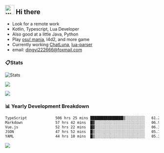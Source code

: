 ## <img alt="wave" src="https://raw.githubusercontent.com/MartinHeinz/MartinHeinz/master/wave.gif" width="30px"> Hi there

- Look for a remote work
- Kotlin, Typescript, Lua Developer
- Also good at a little Java, Python
- Play [osu! mania](https://osu.ppy.sh/users/29808669), l4d2, and more game
- Currently working [ChatLuna](https://github.com/ChatLunaLab), [lua-parser](https://github.com/dingyi222666/lua-parser)
- email: [dingyi222666@foxmail.com](mailto:dingyi222666@foxmail.com)

### 📋Stats

![Stats](https://github-readme-stats.vercel.app/api?username=dingyi222666&show_icons=true&icon_color=47A69E&title_color=47A69E&count_private=true)    

![](https://api.githubtrends.io/user/svg/dingyi222666/langs?time_range=one_year&include_private=True&loc_metric=changed&theme=classic)

![](http://github-profile-summary-cards.vercel.app/api/cards/productive-time?username=dingyi222666&theme=nord_dark&utcOffset=8)

### 📊 Yearly Development Breakdown

<!--START_SECTION:waka-->

```txt
TypeScript             506 hrs 25 mins ███████████████▒░░░░░░░░░   61.25 %
Markdown               57 hrs 42 mins  █▓░░░░░░░░░░░░░░░░░░░░░░░   06.98 %
Vue.js                 52 hrs 22 mins  █▓░░░░░░░░░░░░░░░░░░░░░░░   06.33 %
JSON                   47 hrs 52 mins  █▒░░░░░░░░░░░░░░░░░░░░░░░   05.79 %
YAML                   44 hrs 10 mins  █▒░░░░░░░░░░░░░░░░░░░░░░░   05.34 %
```

<!--END_SECTION:waka-->

![](https://komarev.com/ghpvc/?username=dingyi222666)
